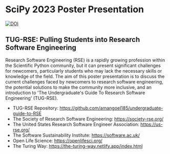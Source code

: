 # SciPy 2023 Poster Presentation

[![DOI](https://zenodo.org/badge/DOI/10.5281/zenodo.8140593.svg)](https://doi.org/10.5281/zenodo.8140593)

## TUG-RSE: Pulling Students into Research Software Engineering

Research Software Engineering (RSE) is a rapidly growing profession within the Scientific Python community, but it can present significant challenges for newcomers, particularly students who may lack the necessary skills or knowledge of the field. The aim of this poster presentation is to discuss the current challenges faced by newcomers to research software engineering, the potential solutions to make the community more inclusive, and an introduction to 'The Undergraduate's Guide To Research Software Engineering' (TUG-RSE).

- TUG-RSE Repository: <https://github.com/amangoel185/undergraduate-guide-to-RSE>
- The Society of Research Software Engineering: <https://society-rse.org/>
- The United States Research Software Engineer Association: <https://us-rse.org/>
- The Software Sustainability Institute: <https://software.ac.uk/>
- Open Life Science: <https://openlifesci.org/>
- The Turing Way: <https://the-turing-way.netlify.app/index.html>

